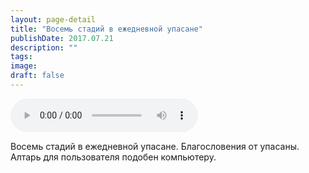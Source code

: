 ```yaml
---
layout: page-detail
title: "Восемь стадий в ежедневной упасане"
publishDate: 2017.07.21
description: ""
tags:
image:
draft: false
---
```


<audio title="2017.07.21 - Восемь стадий в ежедневной упасане.mp3" src="https://filer-api.advayta.org/v1.0/public/files/74339" controls=""></audio>

 Восемь стадий в ежедневной упасане. Благословения от упасаны. Алтарь для пользователя подобен компьютеру. 

  
